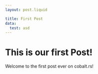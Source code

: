 ```yaml
---
layout: post.liquid

title: First Post
data: 
  test: asd
---
```


# This is our first Post!

Welcome to the first post ever on cobalt.rs!
